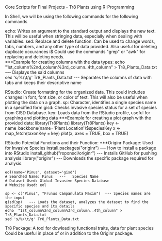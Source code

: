 Core Scripts for Final Projects - Tr8 Plants using R-Programming


In Shell, we will be using the following commands for the following commands.

echo: Writes an argument to the standard output and displays the new text. This will be useful when stringing data, especially when dealing with variables.
sed: Replace and delete function. Can be used to change words, tabs, numbers, and any other type of data provided. Also useful for deleting duplicate occurances i$
        Could use the commands "grep" or "awk" for replacing and deleting needs.	
***Example for creating columns with the data types:
		 echo "1st_column%2nd_column%3rd_column..4th_column" > Tr8_Plants_Data.txt   ---   Displays the said columns  
		 sed 's/%/\t/g' Tr8_Plants_Data.txt   ---   Separates the columns of data with tabs and keeps their descriptive name

RStudio: Create formatting for the organized data. This could includes changes in font, font size, or color of text. This will also be useful when plotting the data on a graph.
sp: Character, identifies a single species name in a specified form
gisd: Checks invasive species status for a set of species from GISD Database.
key: Loads data from the RStudio profile, useful for graphing and plotting data
***Example for creating a plot graph with the provided data:
		 library(Tr8Plants)
		 library(Tr8Plants)
 		 key <- name_backbone(name='Plant Location')$speciesKey
		 x <- map_fetch(taxonKey = key)
		 plot(x, axes = TRUE, box = TRUE)

RStudio Potential Functions and their Function:
***Originr Package: Used for Invasive Species
	install.packages("originr")   ---   How to install a package into RStudio
	install_github("roponsci/originr")  ---  Installs GitHub for pushing analysis
	library("originr")   --- Downloads the specific package required for analysis
	
	eol(name='Pinus', dataset='gisd')
	# Searched Name: Pinus   ---   Species Name
	# Dataset Used: Global Invasive Species Database
	# Website Used: eol

	sp <- c("Pinus", "Prunus Campanulata Maxim")  --- Species names are the input
	gisd(sp)   --- Loads the dataset, analyzes the dataset to find the specific species and its details
	echo  "1st_column%2nd_column%3rd_column..4th_column" > Tr8_Plants_Data.txt
	sed 's/%/\t/g' Tr8_Plants_Data.txt 


Tr8 Package: A tool for dowloading functional traits, data for plant species
	Could be useful in place of or in addition to the Originr package.
